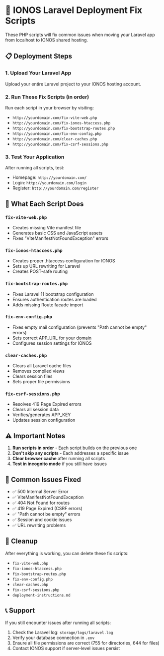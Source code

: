 # 🚀 IONOS Laravel Deployment Fix Scripts

These PHP scripts will fix common issues when moving your Laravel app from localhost to IONOS shared hosting.

## 📋 Deployment Steps

### 1. Upload Your Laravel App
Upload your entire Laravel project to your IONOS hosting account.

### 2. Run These Fix Scripts (in order)

Run each script in your browser by visiting:
- `http://yourdomain.com/fix-vite-web.php`
- `http://yourdomain.com/fix-ionos-htaccess.php`
- `http://yourdomain.com/fix-bootstrap-routes.php`
- `http://yourdomain.com/fix-env-config.php`
- `http://yourdomain.com/clear-caches.php`
- `http://yourdomain.com/fix-csrf-sessions.php`

### 3. Test Your Application
After running all scripts, test:
- Homepage: `http://yourdomain.com/`
- Login: `http://yourdomain.com/login`
- Register: `http://yourdomain.com/register`

## 🔧 What Each Script Does

### `fix-vite-web.php`
- Creates missing Vite manifest file
- Generates basic CSS and JavaScript assets
- Fixes "ViteManifestNotFoundException" errors

### `fix-ionos-htaccess.php`
- Creates proper .htaccess configuration for IONOS
- Sets up URL rewriting for Laravel
- Creates POST-safe routing

### `fix-bootstrap-routes.php`
- Fixes Laravel 11 bootstrap configuration
- Ensures authentication routes are loaded
- Adds missing Route facade import

### `fix-env-config.php`
- Fixes empty mail configuration (prevents "Path cannot be empty" errors)
- Sets correct APP_URL for your domain
- Configures session settings for IONOS

### `clear-caches.php`
- Clears all Laravel cache files
- Removes compiled views
- Clears session files
- Sets proper file permissions

### `fix-csrf-sessions.php`
- Resolves 419 Page Expired errors
- Clears all session data
- Verifies/generates APP_KEY
- Updates session configuration

## ⚠️ Important Notes

1. **Run scripts in order** - Each script builds on the previous one
2. **Don't skip any scripts** - Each addresses a specific issue
3. **Clear browser cache** after running all scripts
4. **Test in incognito mode** if you still have issues

## 🐛 Common Issues Fixed

- ✅ 500 Internal Server Error
- ✅ ViteManifestNotFoundException
- ✅ 404 Not Found for routes
- ✅ 419 Page Expired (CSRF errors)
- ✅ "Path cannot be empty" errors
- ✅ Session and cookie issues
- ✅ URL rewriting problems

## 🧹 Cleanup

After everything is working, you can delete these fix scripts:
- `fix-vite-web.php`
- `fix-ionos-htaccess.php`
- `fix-bootstrap-routes.php`
- `fix-env-config.php`
- `clear-caches.php`
- `fix-csrf-sessions.php`
- `deployment-instructions.md`

## 📞 Support

If you still encounter issues after running all scripts:
1. Check the Laravel log: `storage/logs/laravel.log`
2. Verify your database connection in `.env`
3. Ensure all file permissions are correct (755 for directories, 644 for files)
4. Contact IONOS support if server-level issues persist
